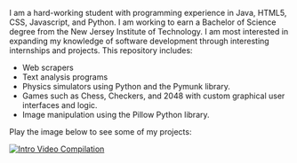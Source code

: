 I am a hard-working student with programming experience in Java, HTML5, CSS, Javascript, and Python.  I am working to earn a Bachelor of Science degree from the New Jersey Institute of Technology. I am most interested in expanding my knowledge of software development through interesting internships and projects.
This repository includes: 
- Web scrapers
- Text analysis programs
- Physics simulators using Python and the Pymunk library. 
- Games such as Chess, Checkers, and 2048 with custom graphical user interfaces and logic.
- Image manipulation using the Pillow Python library. 

Play the image below to see some of my projects:

[![Intro Video Compilation](https://img.youtube.com/vi/Kp2KPuOj_I8/0.jpg)](https://www.youtube.com/watch?v=Kp2KPuOj_I8)




<!--
**IDKMan39/IDKMan39** is a ✨ _special_ ✨ repository because its `README.md` (this file) appears on your GitHub profile.

Here are some ideas to get you started:

- 🔭 I’m currently working on ...
- 🌱 I’m currently learning ...
- 👯 I’m looking to collaborate on ...
- 🤔 I’m looking for help with ...
- 💬 Ask me about ...
- 📫 How to reach me: ...
- 😄 Pronouns: ...
- ⚡ Fun fact: ...
-->
